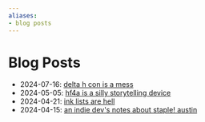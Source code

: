 ```yaml
---
aliases:
- blog posts
---
```


# Blog Posts

- 2024-07-16: [delta h con is a mess](../blog/20240716_delta-h-con-is-a-mess.md)
- 2024-05-05: [hf4a is a silly storytelling device](../blog/20240505_hf4a-storytelling-device.md)
- 2024-04-21: [ink lists are hell](../blog/20240421_ink-lists-are-hell.md)
- 2024-04-15: [an indie dev's notes about staple! austin](../blog/20240415_notes-about-staple.md)
